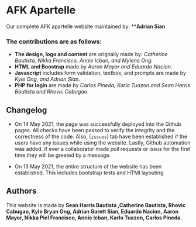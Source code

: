 # AFK Apartelle

Our complete AFK apartelle website maintained by: ****Adrian Sian**

### The contributions are as follows:

- **The design, logo and content** are orignally made by: _Catherine Bautista, Nikka Francisco, Annie Icban, and Mylene Ong._
- **HTML and Boostrap** made by _Aaron Mayor and Eduardo Nacion._
- **Javascript** includes form validation, textbox, and prompts are made by _Kyle Ong, and Adrian Sian._
- **PHP for login** are made by _Carlos Pineda, Karlo Tuazon and Sean Harris Bautista and Rhovic Cabugao_.

## Changelog

- On 14 May 2021, the page was successfully deployed into the Github pages. All checks have been passed to verify the integrity and the correctness of the code. Also, [`issues`] tab
have been established if the users have any issues while using the website. Lastly, Github automation was added. if ever a collaborator made pull requests or issus for the first time
they will be greeted by a message.

- On 13 May 2021, the entire structure of the website has been established. This includes bootstrap tests and HTMl layouting

## Authors

This website is made by **Sean Harris Bautista ,Catherine Bautista, Rhovic Cabugao, Kyle Bryan Ong, Adrian Garett Sian, Eduardo Nacion, Aaron Mayor, Nikka Piel Francisco, Annie Icban, Karlo Tuazon, Carlos Pineda.**
